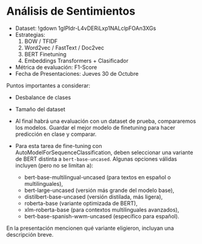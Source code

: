 # Análisis de Sentimientos

* Dataset: !gdown 1gIPIdr-L4vDERiLxp1NALclpFOAn3XGs
* Estrategias:
    1. BOW / TFIDF
    2. Word2vec / FastText / Doc2vec
    3. BERT Finetuning
    4. Embeddings Transformers + Clasificador 
* Métrica de evaluación: F1-Score
* Fecha de Presentaciones: Jueves 30 de Octubre

Puntos importantes a considerar:
* Desbalance de clases
* Tamaño del dataset
* Al final habrá una evaluación con un dataset de prueba, compararemos los modelos. Guardar el mejor modelo de finetuning para hacer predicción en clase y comparar.
* Para esta tarea de fine-tuning con AutoModelForSequenceClassification, deben seleccionar una variante de BERT distinta a `bert-base-uncased`. Algunas opciones válidas incluyen (pero no se limitan a):

    - bert-base-multilingual-uncased (para textos en español o multilinguales),
    - bert-large-uncased (versión más grande del modelo base),
    - distilbert-base-uncased (versión distilada, más ligera),
    - roberta-base (variante optimizada de BERT),
    - xlm-roberta-base (para contextos multilinguales avanzados),
    - bert-base-spanish-wwm-uncased (específico para español).

En la presentación mencionen qué variante eligieron, incluyan una descripción breve.
